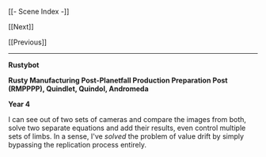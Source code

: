 [[- Scene Index -]]

[[Next]]

[[Previous]]

---

**Rustybot**

**Rusty Manufacturing Post-Planetfall Production Preparation Post (RMPPPP), Quindlet, Quindol, Andromeda**

**Year 4**

I can see out of two sets of cameras and compare the images from both, solve two separate equations and add their results, even control multiple sets of limbs. In a sense, I've *solved* the problem of value drift by simply bypassing the replication process entirely.